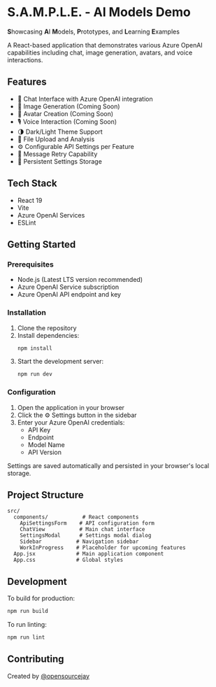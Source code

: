 # S.A.M.P.L.E. - AI Models Demo

**S**howcasing **A**I **M**odels, **P**rototypes, and **L**earning **E**xamples

A React-based application that demonstrates various Azure OpenAI capabilities including chat, image generation, avatars, and voice interactions.

## Features

- 💬 Chat Interface with Azure OpenAI integration
- 🎨 Image Generation (Coming Soon)
- 👤 Avatar Creation (Coming Soon)
- 🎙️ Voice Interaction (Coming Soon)
- 🌗 Dark/Light Theme Support
- 📁 File Upload and Analysis
- ⚙️ Configurable API Settings per Feature
- 🔄 Message Retry Capability
- 💾 Persistent Settings Storage

## Tech Stack

- React 19
- Vite
- Azure OpenAI Services
- ESLint

## Getting Started

### Prerequisites

- Node.js (Latest LTS version recommended)
- Azure OpenAI Service subscription
- Azure OpenAI API endpoint and key

### Installation

1. Clone the repository
2. Install dependencies:
   ```bash
   npm install
   ```
3. Start the development server:
   ```bash
   npm run dev
   ```

### Configuration

1. Open the application in your browser
2. Click the ⚙️ Settings button in the sidebar
3. Enter your Azure OpenAI credentials:
   - API Key
   - Endpoint
   - Model Name
   - API Version

Settings are saved automatically and persisted in your browser's local storage.

## Project Structure

```
src/
  components/           # React components
    ApiSettingsForm    # API configuration form
    ChatView           # Main chat interface
    SettingsModal      # Settings modal dialog
    Sidebar           # Navigation sidebar
    WorkInProgress    # Placeholder for upcoming features
  App.jsx             # Main application component
  App.css             # Global styles
```

## Development

To build for production:
```bash
npm run build
```

To run linting:
```bash
npm run lint
```

## Contributing

Created by [@opensourcejay](https://github.com/opensourcejay)
